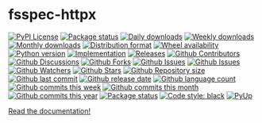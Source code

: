 # fsspec-httpx

[![PyPI License](https://img.shields.io/pypi/l/fsspec-httpx.svg)](https://pypi.org/project/fsspec-httpx/)
[![Package status](https://img.shields.io/pypi/status/fsspec-httpx.svg)](https://pypi.org/project/fsspec-httpx/)
[![Daily downloads](https://img.shields.io/pypi/dd/fsspec-httpx.svg)](https://pypi.org/project/fsspec-httpx/)
[![Weekly downloads](https://img.shields.io/pypi/dw/fsspec-httpx.svg)](https://pypi.org/project/fsspec-httpx/)
[![Monthly downloads](https://img.shields.io/pypi/dm/fsspec-httpx.svg)](https://pypi.org/project/fsspec-httpx/)
[![Distribution format](https://img.shields.io/pypi/format/fsspec-httpx.svg)](https://pypi.org/project/fsspec-httpx/)
[![Wheel availability](https://img.shields.io/pypi/wheel/fsspec-httpx.svg)](https://pypi.org/project/fsspec-httpx/)
[![Python version](https://img.shields.io/pypi/pyversions/fsspec-httpx.svg)](https://pypi.org/project/fsspec-httpx/)
[![Implementation](https://img.shields.io/pypi/implementation/fsspec-httpx.svg)](https://pypi.org/project/fsspec-httpx/)
[![Releases](https://img.shields.io/github/downloads/phil65/fsspec-httpx/total.svg)](https://github.com/phil65/fsspec-httpx/releases)
[![Github Contributors](https://img.shields.io/github/contributors/phil65/fsspec-httpx)](https://github.com/phil65/fsspec-httpx/graphs/contributors)
[![Github Discussions](https://img.shields.io/github/discussions/phil65/fsspec-httpx)](https://github.com/phil65/fsspec-httpx/discussions)
[![Github Forks](https://img.shields.io/github/forks/phil65/fsspec-httpx)](https://github.com/phil65/fsspec-httpx/forks)
[![Github Issues](https://img.shields.io/github/issues/phil65/fsspec-httpx)](https://github.com/phil65/fsspec-httpx/issues)
[![Github Issues](https://img.shields.io/github/issues-pr/phil65/fsspec-httpx)](https://github.com/phil65/fsspec-httpx/pulls)
[![Github Watchers](https://img.shields.io/github/watchers/phil65/fsspec-httpx)](https://github.com/phil65/fsspec-httpx/watchers)
[![Github Stars](https://img.shields.io/github/stars/phil65/fsspec-httpx)](https://github.com/phil65/fsspec-httpx/stars)
[![Github Repository size](https://img.shields.io/github/repo-size/phil65/fsspec-httpx)](https://github.com/phil65/fsspec-httpx)
[![Github last commit](https://img.shields.io/github/last-commit/phil65/fsspec-httpx)](https://github.com/phil65/fsspec-httpx/commits)
[![Github release date](https://img.shields.io/github/release-date/phil65/fsspec-httpx)](https://github.com/phil65/fsspec-httpx/releases)
[![Github language count](https://img.shields.io/github/languages/count/phil65/fsspec-httpx)](https://github.com/phil65/fsspec-httpx)
[![Github commits this week](https://img.shields.io/github/commit-activity/w/phil65/fsspec-httpx)](https://github.com/phil65/fsspec-httpx)
[![Github commits this month](https://img.shields.io/github/commit-activity/m/phil65/fsspec-httpx)](https://github.com/phil65/fsspec-httpx)
[![Github commits this year](https://img.shields.io/github/commit-activity/y/phil65/fsspec-httpx)](https://github.com/phil65/fsspec-httpx)
[![Package status](https://codecov.io/gh/phil65/fsspec-httpx/branch/main/graph/badge.svg)](https://codecov.io/gh/phil65/fsspec-httpx/)
[![Code style: black](https://img.shields.io/badge/code%20style-black-000000.svg)](https://github.com/psf/black)
[![PyUp](https://pyup.io/repos/github/phil65/fsspec-httpx/shield.svg)](https://pyup.io/repos/github/phil65/fsspec-httpx/)

[Read the documentation!](https://phil65.github.io/fsspec-httpx/)

